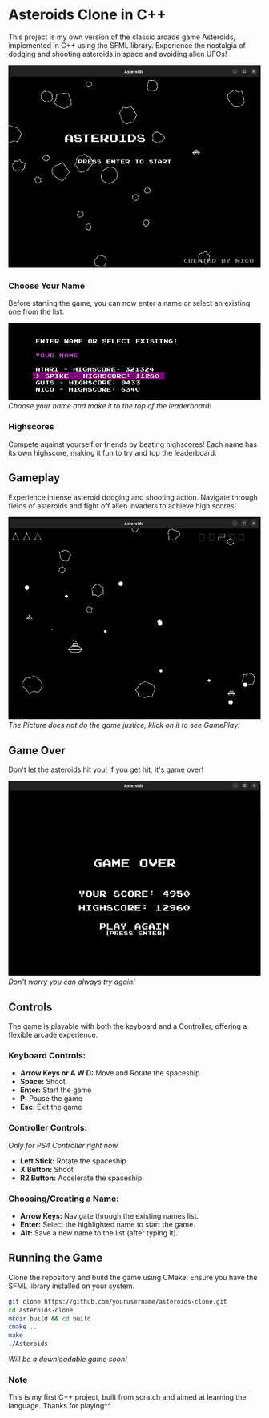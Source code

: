 # Asteroids Clone in C++

This project is my own version of the classic arcade game Asteroids, 
implemented in C++ using the SFML library. Experience the nostalgia 
of dodging and shooting asteroids in space and avoiding alien UFOs!

![Start Screen](assets/gameplay/start-screen.png)

### Choose Your Name
Before starting the game, you can now enter a name or select an 
existing one from the list.

![Choose Name](assets/gameplay/choose-name.png)
*Choose your name and make it to the top of the leaderboard!*

### Highscores
Compete against yourself or friends by beating highscores! Each name has 
its own highscore, making it fun to try and top the leaderboard.

## Gameplay 

Experience intense asteroid dodging and shooting action.
Navigate through fields of asteroids and fight off alien 
invaders to achieve high scores!

[![Gameplay Screenshot](assets/gameplay/gameplay.png)](https://www.youtube.com/watch?v=26BmzsI9pHM)
*The Picture does not do the game justice, klick on it to see GamePlay!*

## Game Over 

Don't let the asteroids hit you! If you get hit, it's game over!

![Game Over Screenshot](assets/gameplay/game-over.png)
*Don't worry you can always try again!*

## Controls

The game is playable with both the keyboard and a
Controller, offering a flexible arcade experience.

### Keyboard Controls:

- **Arrow Keys or A W D:** Move and Rotate the spaceship
- **Space:** Shoot
- **Enter:** Start the game
- **P:** Pause the game
- **Esc:** Exit the game

### Controller Controls:

*Only for PS4 Controller right now.*

- **Left Stick:** Rotate the spaceship
- **X Button:** Shoot
- **R2 Button:** Accelerate the spaceship

### Choosing/Creating a Name:

- **Arrow Keys:** Navigate through the existing names list.
- **Enter:** Select the highlighted name to start the game.
- **Alt:** Save a new name to the list (after typing it).

## Running the Game

Clone the repository and build the game using CMake. Ensure you have the SFML library installed on your system.

```bash
git clone https://github.com/yourusername/asteroids-clone.git
cd asteroids-clone
mkdir build && cd build
cmake ..
make
./Asteroids
```

*Will be a downloadable game soon!*

### Note

This is my first C++ project, built from scratch and aimed at learning the language. Thanks for playing^^